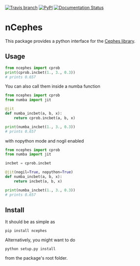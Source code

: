 [![Travis branch](https://img.shields.io/travis/Horta/ncephes/master.svg?style=flat-square&label=build)](https://travis-ci.org/Horta/ncephes)  [![PyPI](https://img.shields.io/pypi/v/ncephes.svg?style=flat-square&label=release%20(pypi))](https://pypi.python.org/pypi/ncephes/) [![Documentation Status](https://readthedocs.org/projects/ncephes/badge/?version=latest&style=flat-square)](http://ncephes.readthedocs.org/en/latest/?badge=latest)

nCephes
=======

This package provides a python interface for the
[Cephes library](http://www.netlib.org/cephes/).

Usage
-----

```python
from ncephes import cprob
print(cprob.incbet(1., 3., 0.3))
# prints 0.657
```

You can also call them inside a numba function
```python
from ncephes import cprob
from numba import jit

@jit
def numba_incbet(a, b, x):
    return cprob.incbet(a, b, x)

print(numba_incbet(1., 3., 0.3))
# prints 0.657
```
with nopython mode and nogil enabled
```python
from ncephes import cprob
from numba import jit

incbet = cprob.incbet

@jit(nogil=True, nopython=True)
def numba_incbet(a, b, x):
    return incbet(a, b, x)

print(numba_incbet(1., 3., 0.3))
# prints 0.657
```

Install
-------

It should be as simple as
```
pip install ncephes
```
Alternatively, you might want to do
```
python setup.py install
```
from the package's root folder.
